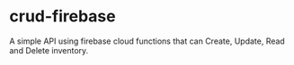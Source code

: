 # crud-firebase
A simple API using firebase cloud functions that can Create, Update, Read and Delete inventory.
